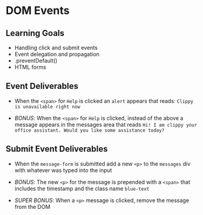 # DOM Events

## Learning Goals

- Handling click and submit events
- Event delegation and propagation
- .preventDefault()
- HTML forms

## Event Deliverables

- When the `<span>` for `Help` is clicked an `alert` appears that reads: `Clippy is unavailable right now`

- _BONUS_: When the `<span>` for `Help` is clicked, instead of the above a message appears in the messages area that reads `Hi! I am clippy your office assistant. Would you like some assistance today?`

## Submit Event Deliverables

- When the `message-form` is submitted add a new `<p>` to the `messages` div with whatever was typed into the input

- _BONUS_: The new `<p>` for the message is prepended with a `<span>` that includes the timestamp and the class name `blue-text`

- _SUPER BONUS_: When a `<p>` message is clicked, remove the message from the DOM
